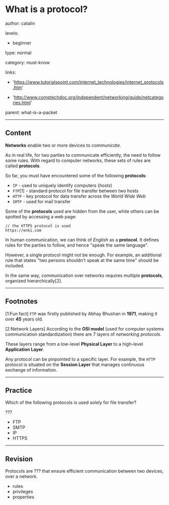 # What is a protocol?
author: catalin

levels:

  - beginner

type: normal

category: must-know

links:

  - 'https://www.tutorialspoint.com/internet_technologies/internet_protocols.htm'

  - 'http://www.comptechdoc.org/independent/networking/guide/netcategories.html'

parent: what-is-a-packet

---
## Content

**Networks** enable two or more devices to *communicate*.

As in real life, for two parties to communicate efficiently, the need to follow some rules. With regard to computer networks, these sets of rules are called **protocols**.

So far, you must have encountered some of the following **protocols**:
- `IP` - used to uniquely identify computers (*hosts*)
- `FTP`[1] - standard protocol for file transfer between two hosts
- `HTTP` - key protocol for data transfer across the *World Wide Web*
- `SMTP` - used for mail transfer

Some of the **protocols** used are hidden from the user, while others can be spotted by accessing a web page:
```text
// the HTTPS protocol is used
https://enki.com
```

In human communication, we can think of *English* as a **protocol**. It defines rules for the parties to follow, and hence "speak the same language".

However, a single protocol might not be enough. For example, an additional rule that states "two persons shouldn't speak at the same time" should be included.

In the same way, communication over networks requires multiple **protocols**, organized hierarchically[2].

---
## Footnotes

[1:Fun fact]
`FTP` was firstly published by Abhay Bhushan in **1971**, making it over **45** years old.

[2:Network Layers]
According to the **OSI model** (used for computer systems communication standardization) there are 7 layers of *networking protocols*.

These layers range from a low-level **Physical Layer** to a high-level **Application Layer**.

Any protocol can be pinpointed to a specific layer. For example, the `HTTP` protocol is situated on the **Session Layer** that manages continuous exchange of information.

---
## Practice

Which of the following protocols is used solely for file transfer?

???

* FTP
* SMTP
* IP
* HTTPS

---
## Revision

Protocols are ??? that ensure efficient communication between two devices, over a network.
* rules
* privileges
* properties
